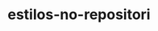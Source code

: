 # estilos-no-repositori
<!DOCTYPE html>
<html>
<cabeça>
  <title> Repositório da aluna Nycolly Mendes da turma de 2020 de informática </ title>
  </head>
 
